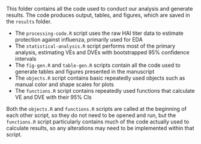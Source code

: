 This folder contains all the code used to conduct our analysis and generate results. The code produces output, tables, and figures, which are saved in the `results` folder.

  * The `processing-code.R` script uses the raw HAI titer data to estimate protection against influenza, primarily used for EDA
  * The `statistical-analysis.R` script performs most of the primary analysis, estimating VEs and DVEs with bootstrapped 95% confidence intervals
  * The `fig-gen.R` and `table-gen.R` scripts contain all the code used to generate tables and figures presented in the manuscript
  * The `objects.R` script contains basic repeatedly used objects such as manual color and shape scales for plots
  * The `functions.R` script contains repeatedly used functions that calculate VE and DVE with their 95% CIs

Both the `objects.R` and `functions.R` scripts are called at the beginning of each other script, so they do not need to be opened and run, but the `functions.R` script particularly contains much of the code actually used to calculate results, so any alterations may need to be implemented within that script. 
